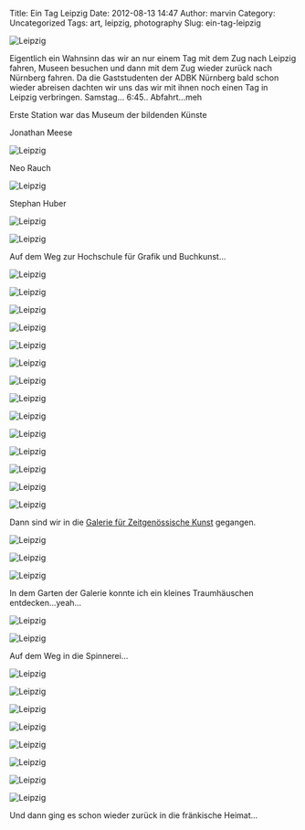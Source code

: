 Title: Ein Tag Leipzig
Date: 2012-08-13 14:47
Author: marvin
Category: Uncategorized
Tags: art, leipzig, photography
Slug: ein-tag-leipzig

![Leipzig]({filename}/images/7765951642_1dfc657ab2_z_b.jpg)

Eigentlich ein Wahnsinn das wir an nur einem Tag mit dem Zug nach
Leipzig fahren, Museen besuchen und dann mit dem Zug wieder zurück nach
Nürnberg fahren. Da die Gaststudenten der ADBK Nürnberg bald schon
wieder abreisen dachten wir uns das wir mit ihnen noch einen Tag in
Leipzig verbringen. Samstag... 6:45.. Abfahrt...meh

Erste Station war das Museum der bildenden Künste

Jonathan Meese

![Leipzig]({filename}/images/7765934840_3cb8d65239_z_b.jpg)

Neo Rauch

![Leipzig]({filename}/images/7765950204_94e65faba3_z_b.jpg)

Stephan Huber

![Leipzig]({filename}/images/7765947832_3e5e776e6d_z_b.jpg)

![Leipzig]({filename}/images/7765942850_a86efdabf8_z_b.jpg)

Auf dem Weg zur Hochschule für Grafik und Buchkunst...

![Leipzig]({filename}/images/7766095144_42eb373f51_z_b.jpg)

![Leipzig]({filename}/images/7766096778_3404f7dd1c_z_b.jpg)

![Leipzig]({filename}/images/7765943718_d9739cff94_z_b.jpg)

![Leipzig]({filename}/images/7766092772_b7c1633e9b_z_b.jpg)

![Leipzig]({filename}/images/7766092052_ec1f3500b2_z_b.jpg)

![Leipzig]({filename}/images/7766098426_88bd250b25_z_b.jpg)

![Leipzig]({filename}/images/7766099650_e71317649f_z_b.jpg)

![Leipzig]({filename}/images/7765936468_ed011a3003_z_b.jpg)

![Leipzig]({filename}/images/7765933930_71cc079639_z_b.jpg)

![Leipzig]({filename}/images/7766095966_c34eed5590_z_b.jpg)

![Leipzig]({filename}/images/7765946364_c12a25a704_z_b.jpg)

![Leipzig]({filename}/images/7766094122_f515190339_z_b.jpg)

![Leipzig]({filename}/images/7766093504_1f20ae8c2f_z_b.jpg)

![Leipzig]({filename}/images/7765948608_0e49895b4e_z_b.jpg)

Dann sind wir in die [Galerie für Zeitgenössische
Kunst](http://www.gfzk-leipzig.de/) gegangen.

![Leipzig]({filename}/images/7765945634_5bd1073d56_z_b.jpg)

![Leipzig]({filename}/images/7765942062_dda610a1df_z_b.jpg)

![Leipzig]({filename}/images/7765939784_9eed6262c8_z_b.jpg)

In dem Garten der Galerie konnte ich ein kleines Traumhäuschen
entdecken...yeah...

![Leipzig]({filename}/images/7765947164_1e18a0f163_z_b.jpg)

![Leipzig]({filename}/images/7765951232_e31d259557_z_b.jpg)

Auf dem Weg in die Spinnerei...

![Leipzig]({filename}/images/7766097290_5acae424e7_z_b.jpg)

![Leipzig]({filename}/images/7765937206_e758201934_z_b.jpg)

![Leipzig]({filename}/images/7765949504_a22c4f866f_z_b.jpg)

![Leipzig]({filename}/images/7765938952_a9ca79d973_z_b.jpg)

![Leipzig]({filename}/images/7765937934_62ae427ef2_z_b.jpg)

![Leipzig]({filename}/images/7765935714_906db1d3b1_z_b.jpg)

![Leipzig]({filename}/images/7765941342_930648f992_z_b.jpg)

![Leipzig]({filename}/images/7765944508_4dc6d7eed6_z_b.jpg)

Und dann ging es schon wieder zurück in die fränkische Heimat...

